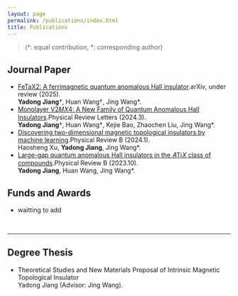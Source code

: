 ```yaml
---
layout: page
permalink: /publications/index.html
title: Publications
---
```


> (†: equal contribution, \*: corresponding author)

## Journal Paper

- [FeTaX2: A ferrimagnetic quantum anomalous Hall insulator](https://arxiv.org/abs/2506.07125).arXiv, under review (2025).<br>**Yadong Jiang**†, Huan Wang†, Jing Wang\*.<br>
- [Monolayer V2⁢𝑀⁢𝑋4: A New Family of Quantum Anomalous Hall Insulators](https://journals.aps.org/prl/abstract/10.1103/PhysRevLett.132.106602).Physical Review Letters (2024.3).<br>**Yadong Jiang**†, Huan Wang†, Kejie Bao, Zhaochen Liu, Jing Wang\*.<br>
- [Discovering two-dimensional magnetic topological insulators by machine learning](https://journals.aps.org/prb/abstract/10.1103/PhysRevB.109.035122).Physical Review B (2024.1).<br>Haosheng Xu, **Yadong Jiang**, Jing Wang\*.<br>
- [Large-gap quantum anomalous Hall insulators in the 𝐴⁢Ti⁢𝑋 class of compounds](https://journals.aps.org/prb/abstract/10.1103/PhysRevB.108.165122).Physical Review B (2023.10).<br>**Yadong Jiang**, Huan Wang, Jing Wang\*.<br>

## Funds and Awards

- waitting to add

  <br>

---

## Degree Thesis

- Theoretical Studies and New Materials Proposal of Intrinsic Magnetic Topological Insulator<br>Yadong Jiang (Advisor: Jing Wang).

  <br>

<br>
